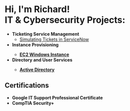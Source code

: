 <h1>Hi, I'm Richard! <br/><a 

<h2> IT & Cybersecurity Projects:</h2>

- <b>Ticketing Service Management</b>
  -  [Simulating Tickets in ServiceNow](https://github.com/RichardJ7/ServiceNow-Lab)
- <b> Instance Provisioning <b>
  - [EC2 Windows Instance](https://github.com/RichardJ7/EC2-Windows-Instance/edit/main/README.md)
- </b> Directory and User Services <b>
   - [Active Directory](https://github.com/RichardJ7/Active-Directory-Lab-)
<h2> Certifications </h2> 

  - <b> Google IT Support Professional Certificate </b>
  - <b> CompTIA Security+ <b>
  






